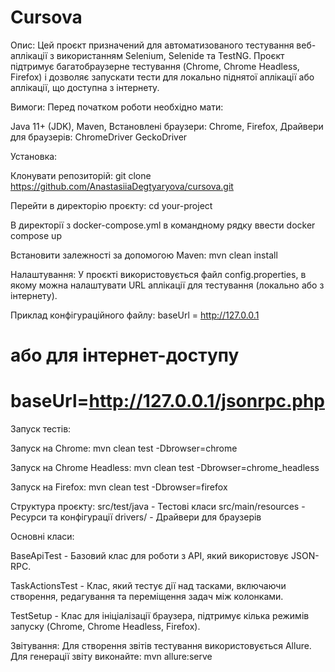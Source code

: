 # Cursova
Опис:
Цей проєкт призначений для автоматизованого тестування веб-аплікації з використанням Selenium, Selenide та TestNG. Проєкт підтримує багатобраузерне тестування (Chrome, Chrome Headless, Firefox) і дозволяє запускати тести для локально піднятої аплікації або аплікації, що доступна з інтернету.

Вимоги:
Перед початком роботи необхідно мати:

Java 11+ (JDK),
Maven,
Встановлені браузери: Chrome, Firefox,
Драйвери для браузерів:
ChromeDriver
GeckoDriver

Установка:

Клонувати репозиторій:
git clone https://github.com/AnastasiiaDegtyaryova/cursova.git

Перейти в директорію проєкту:
cd your-project

В директорії з docker-compose.yml в командному рядку ввести docker compose up

Встановити залежності за допомогою Maven:
mvn clean install

Налаштування:
У проєкті використовується файл config.properties, в якому можна налаштувати URL аплікації для тестування (локально або з інтернету).

Приклад конфігураційного файлу:
baseUrl = http://127.0.0.1

# або для інтернет-доступу
# baseUrl=http://127.0.0.1/jsonrpc.php

Запуск тестів:

Запуск на Chrome:
mvn clean test -Dbrowser=chrome

Запуск на Chrome Headless:
mvn clean test -Dbrowser=chrome_headless

Запуск на Firefox:
mvn clean test -Dbrowser=firefox

Структура проєкту:
src/test/java - Тестові класи
src/main/resources - Ресурси та конфігурації
drivers/ - Драйвери для браузерів

Основні класи:

BaseApiTest - Базовий клас для роботи з API, який використовує JSON-RPC.

TaskActionsTest - Клас, який тестує дії над тасками, включаючи створення, редагування та переміщення задач між колонками.

TestSetup - Клас для ініціалізації браузера, підтримує кілька режимів запуску (Chrome, Chrome Headless, Firefox).

Звітування:
Для створення звітів тестування використовується Allure. Для генерації звіту виконайте:
mvn allure:serve
